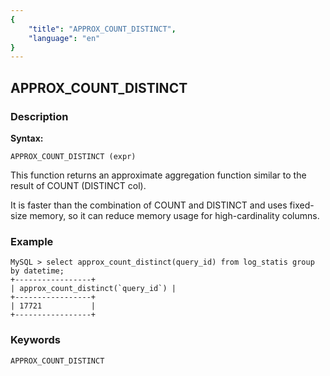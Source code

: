 ```yaml
---
{
    "title": "APPROX_COUNT_DISTINCT",
    "language": "en"
}
---
```


<!-- 
Licensed to the Apache Software Foundation (ASF) under one
or more contributor license agreements.  See the NOTICE file
distributed with this work for additional information
regarding copyright ownership.  The ASF licenses this file
to you under the Apache License, Version 2.0 (the
"License"); you may not use this file except in compliance
with the License.  You may obtain a copy of the License at

  http://www.apache.org/licenses/LICENSE-2.0

Unless required by applicable law or agreed to in writing,
software distributed under the License is distributed on an
"AS IS" BASIS, WITHOUT WARRANTIES OR CONDITIONS OF ANY
KIND, either express or implied.  See the License for the
specific language governing permissions and limitations
under the License.
-->

## APPROX_COUNT_DISTINCT
### Description
**Syntax:**

`APPROX_COUNT_DISTINCT (expr)`


This function returns an approximate aggregation function similar to the result of COUNT (DISTINCT col).

It is faster than the combination of COUNT and DISTINCT and uses fixed-size memory, so it can reduce memory usage for high-cardinality columns.

### Example
```
MySQL > select approx_count_distinct(query_id) from log_statis group by datetime;
+-----------------+
| approx_count_distinct(`query_id`) |
+-----------------+
| 17721           |
+-----------------+
```
### Keywords

```
APPROX_COUNT_DISTINCT
```


